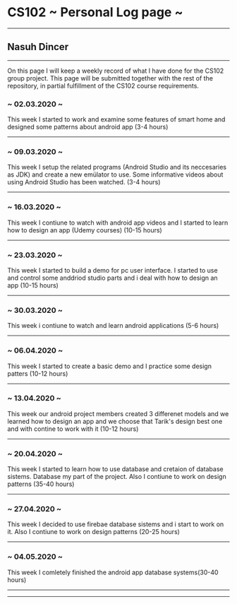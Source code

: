 # CS102 ~ Personal Log page ~
****
## Nasuh Dincer
****

On this page I will keep a weekly record of what I have done for the CS102 group project. This page will be submitted together with the rest of the repository, in partial fulfillment of the CS102 course requirements.

### ~ 02.03.2020 ~
This week I started to work and examine some features of smart home and designed some patterns about android app  (3-4 hours)

---

### ~ 09.03.2020 ~
This week  I setup the related programs (Android Studio and its neccesaries as JDK) and create a new emülator to use. Some informative videos about using Android Studio has been watched. (3-4 hours)

---

### ~ 16.03.2020 ~
This week I contiune to watch with android app videos and I started to learn how to design an app (Udemy courses) (10-15 hours)

---

### ~ 23.03.2020 ~
This week I started to build a demo for pc user interface. I started to use and control some anddriod studio parts and i deal with how to design an app (10-15 hours)

---

### ~ 30.03.2020 ~
This week i contiune to watch and learn android applications (5-6 hours)

---

### ~ 06.04.2020 ~
This week I started to create a basic demo and I practice some design patters (10-12 hours)

---

### ~ 13.04.2020 ~
This week our android project members created 3 differenet models and we learned how to design an app and we choose that Tarik's design best one and with contine to work with it (10-12 hours)

---

### ~ 20.04.2020 ~
This week I started to learn how to use database and cretaion of database sistems. Database my part of the project. Also I contiune to work on design patterns (35-40 hours)

---

### ~ 27.04.2020 ~
This week I decided to use firebae database sistems and i start to work on it. Also I contiune to work on design patterns (20-25 hours)

---

### ~ 04.05.2020 ~
This week I comletely finished the android app database systems(30-40 hours)

---


****
